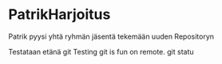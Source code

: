 ﻿# PatrikHarjoitus
Patrik pyysi yhtä ryhmän jäsentä tekemään uuden Repositoryn

Testataan etänä git
Testing git is fun on remote.
git statu
